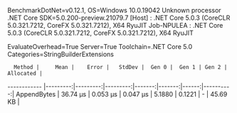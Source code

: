 
BenchmarkDotNet=v0.12.1, OS=Windows 10.0.19042
Unknown processor
.NET Core SDK=5.0.200-preview.21079.7
  [Host]     : .NET Core 5.0.3 (CoreCLR 5.0.321.7212, CoreFX 5.0.321.7212), X64 RyuJIT
  Job-NPULEA : .NET Core 5.0.3 (CoreCLR 5.0.321.7212, CoreFX 5.0.321.7212), X64 RyuJIT

EvaluateOverhead=True  Server=True  Toolchain=.NET Core 5.0  
Categories=StringBuilderExtensions  

      Method |     Mean |    Error |   StdDev |  Gen 0 |  Gen 1 | Gen 2 | Allocated |
------------ |---------:|---------:|---------:|-------:|-------:|------:|----------:|
 AppendBytes | 36.74 μs | 0.053 μs | 0.047 μs | 5.1880 | 0.1221 |     - |  45.69 KB |
